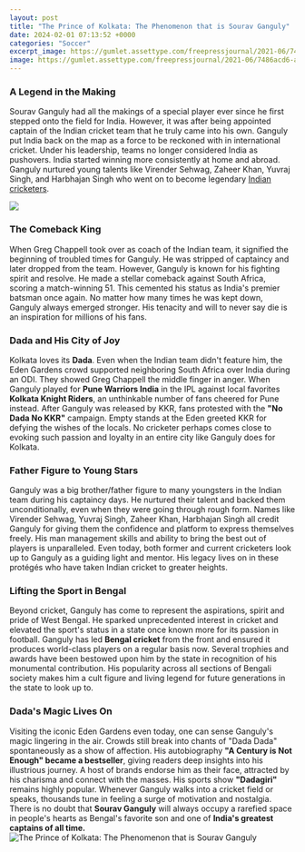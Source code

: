 ```yaml
---
layout: post
title: "The Prince of Kolkata: The Phenomenon that is Sourav Ganguly"
date: 2024-02-01 07:13:52 +0000
categories: "Soccer"
excerpt_image: https://gumlet.assettype.com/freepressjournal/2021-06/7486acd6-a3db-49bd-9b93-c5c85e81cca8/cde9b9ea884e04ed56eb3fcf2aba8834.jpg
image: https://gumlet.assettype.com/freepressjournal/2021-06/7486acd6-a3db-49bd-9b93-c5c85e81cca8/cde9b9ea884e04ed56eb3fcf2aba8834.jpg
---
```


### A Legend in the Making
Sourav Ganguly had all the makings of a special player ever since he first stepped onto the field for India. However, it was after being appointed captain of the Indian cricket team that he truly came into his own. Ganguly put India back on the map as a force to be reckoned with in international cricket. Under his leadership, teams no longer considered India as pushovers. India started winning more consistently at home and abroad. Ganguly nurtured young talents like Virender Sehwag, Zaheer Khan, Yuvraj Singh, and Harbhajan Singh who went on to become legendary [Indian cricketers](https://yt.io.vn/collection/alcock). 

![](https://www.newsleakcentre.com/wp-content/uploads/2021/07/hl52tfp8_sourav-ganguly-afp_625x300_01_April_20-768x576.jpg)
### The Comeback King
When Greg Chappell took over as coach of the Indian team, it signified the beginning of troubled times for Ganguly. He was stripped of captaincy and later dropped from the team. However, Ganguly is known for his fighting spirit and resolve. He made a stellar comeback against South Africa, scoring a match-winning 51. This cemented his status as India's premier batsman once again. No matter how many times he was kept down, Ganguly always emerged stronger. His tenacity and will to never say die is an inspiration for millions of his fans.
### Dada and His City of Joy  
Kolkata loves its **Dada**. Even when the Indian team didn't feature him, the Eden Gardens crowd supported neighboring South Africa over India during an ODI. They showed Greg Chappell the middle finger in anger. When Ganguly played for **Pune Warriors India** in the IPL against local favorites **Kolkata Knight Riders**, an unthinkable number of fans cheered for Pune instead. After Ganguly was released by KKR, fans protested with the **"No Dada No KKR"** campaign. Empty stands at the Eden greeted KKR for defying the wishes of the locals. No cricketer perhaps comes close to evoking such passion and loyalty in an entire city like Ganguly does for Kolkata. 
### Father Figure to Young Stars
Ganguly was a big brother/father figure to many youngsters in the Indian team during his captaincy days. He nurtured their talent and backed them unconditionally, even when they were going through rough form. Names like Virender Sehwag, Yuvraj Singh, Zaheer Khan, Harbhajan Singh all credit Ganguly for giving them the confidence and platform to express themselves freely. His man management skills and ability to bring the best out of players is unparalleled. Even today, both former and current cricketers look up to Ganguly as a guiding light and mentor. His legacy lives on in these protégés who have taken Indian cricket to greater heights.
### Lifting the Sport in Bengal
Beyond cricket, Ganguly has come to represent the aspirations, spirit and pride of West Bengal. He sparked unprecedented interest in cricket and elevated the sport's status in a state once known more for its passion in football. Ganguly has led **Bengal cricket** from the front and ensured it produces world-class players on a regular basis now. Several trophies and awards have been bestowed upon him by the state in recognition of his monumental contribution. His popularity across all sections of Bengali society makes him a cult figure and living legend for future generations in the state to look up to.
### Dada's Magic Lives On
Visiting the iconic Eden Gardens even today, one can sense Ganguly's magic lingering in the air. Crowds still break into chants of "Dada Dada" spontaneously as a show of affection. His autobiography **"A Century is Not Enough" became a bestseller**, giving readers deep insights into his illustrious journey. A host of brands endorse him as their face, attracted by his charisma and connect with the masses. His sports show **"Dadagiri"** remains highly popular. Whenever Ganguly walks into a cricket field or speaks, thousands tune in feeling a surge of motivation and nostalgia. There is no doubt that **Sourav Ganguly** will always occupy a rarefied space in people's hearts as Bengal's favorite son and one of **India's greatest captains of all time.**
![The Prince of Kolkata: The Phenomenon that is Sourav Ganguly](https://gumlet.assettype.com/freepressjournal/2021-06/7486acd6-a3db-49bd-9b93-c5c85e81cca8/cde9b9ea884e04ed56eb3fcf2aba8834.jpg)